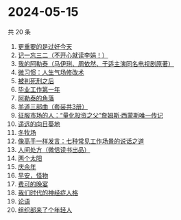 # 2024-05-15

共 20 条

<!-- BEGIN WEREAD -->
<!-- 最后更新时间 2024-05-15 06:01:03 +0800 -->
1. [更重要的是过好今天](https://weread.qq.com/web/bookDetail/b7b32f90813ab8d32g015dd6)
1. [记一忘三二（不开心就读李娟！）](https://weread.qq.com/web/bookDetail/f1c321d0813ab6e60g0141c1)
1. [我的阿勒泰（马伊琍、周依然、于适主演同名电视剧原著）](https://weread.qq.com/web/bookDetail/6e732140813ab6e60g013caf)
1. [微习惯：人生气场修改术](https://weread.qq.com/web/bookDetail/e1532770813ab8d2bg0159eb)
1. [被判死刑之后](https://weread.qq.com/web/bookDetail/e88324f0813ab8d1dg013d49)
1. [毕业工作第一年](https://weread.qq.com/web/bookDetail/57c32d50813ab8d2cg0157ab)
1. [阿勒泰的角落](https://weread.qq.com/web/bookDetail/ee0320b053b925ee0519857)
1. [羊道三部曲（套装共3册）](https://weread.qq.com/web/bookDetail/d1632540813ab718bg0197fc)
1. [征服市场的人：“量化投资之父”詹姆斯·西蒙斯唯一传记](https://weread.qq.com/web/bookDetail/57d322107228916857ddb4f)
1. [遥远的向日葵地](https://weread.qq.com/web/bookDetail/71932380717ea7b7719501e)
1. [冬牧场](https://weread.qq.com/web/bookDetail/d1d32fa053b924d1d0ac0a5)
1. [像高手一样发言：七种常见工作场景的说话之道](https://weread.qq.com/web/bookDetail/ab43277072184dbcab45383)
1. [人间处方（微信读书出品）](https://weread.qq.com/web/bookDetail/85d32cd0813ab82e0g012433)
1. [两个太阳](https://weread.qq.com/web/bookDetail/2bb32670813ab881bg014410)
1. [庆余年](https://weread.qq.com/web/bookDetail/0ae32be0570f000ae1bf155)
1. [早安，怪物](https://weread.qq.com/web/bookDetail/5f9326e0813ab8c3dg010320)
1. [费可的晚宴](https://weread.qq.com/web/bookDetail/60c325d0813ab74e9g015b91)
1. [我们时代的神经症人格](https://weread.qq.com/web/bookDetail/09a323d0723e854209ad540)
1. [论语](https://weread.qq.com/web/bookDetail/947326b05cfe039471b9edc)
1. [组织部来了个年轻人](https://weread.qq.com/web/bookDetail/00432890813ab82d5g0124b1)
<!-- END WEREAD -->